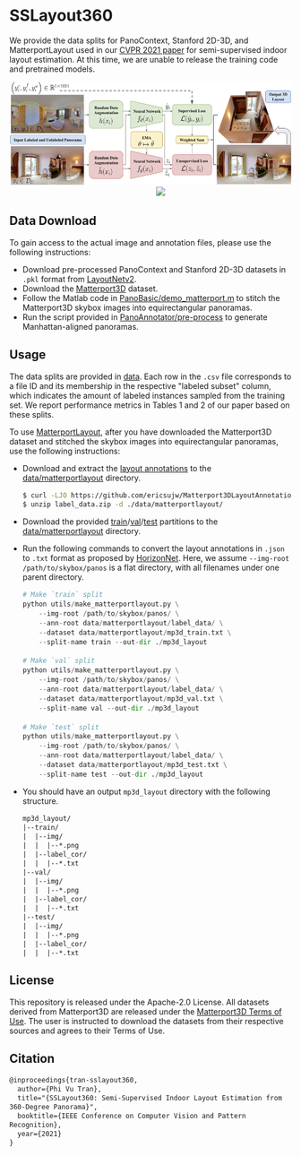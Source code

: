 # SSLayout360

We provide the data splits for PanoContext, Stanford 2D-3D, and MatterportLayout used in our [CVPR 2021 paper](https://arxiv.org/abs/2103.13696) for semi-supervised indoor layout estimation. At this time, we are unable to release the training code and pretrained models.

<p align="center">
  <img src="assets/schematic.png" height="185" /> &emsp; &emsp;
  <img src="assets/sslayout.gif" height="185" /> 
</p>

## Data Download

To gain access to the actual image and annotation files, please use the following instructions:

* Download pre-processed PanoContext and Stanford 2D-3D datasets in `.pkl` format from [LayoutNetv2](https://github.com/zouchuhang/LayoutNetv2).
* Download the [Matterport3D](https://github.com/niessner/Matterport) dataset.
* Follow the Matlab code in [PanoBasic/demo_matterport.m](https://github.com/yindaz/PanoBasic/blob/master/demo_matterport.m#L44) to stitch the Matterport3D skybox images into equirectangular panoramas.
* Run the script provided in [PanoAnnotator/pre-process](https://github.com/SunDaDenny/PanoAnnotator#pre-process) to generate Manhattan-aligned panoramas.

## Usage

The data splits are provided in [data](data). Each row in the `.csv` file corresponds to a file ID and its membership in the respective "labeled subset" column, which indicates the amount of labeled instances sampled from the training set. We report performance metrics in Tables 1 and 2 of our paper based on these splits.

To use [MatterportLayout](https://github.com/ericsujw/Matterport3DLayoutAnnotation), after you have downloaded the Matterport3D dataset and stitched the skybox images into equirectangular panoramas, use the following instructions:

* Download and extract the [layout annotations](https://github.com/ericsujw/Matterport3DLayoutAnnotation/blob/master/label_data.zip) to the [data/matterportlayout](data/matterportlayout) directory.

  ```bash
  $ curl -LJO https://github.com/ericsujw/Matterport3DLayoutAnnotation/raw/master/label_data.zip
  $ unzip label_data.zip -d ./data/matterportlayout/
  ```
  
* Download the provided [train](https://github.com/ericsujw/Matterport3DLayoutAnnotation/blob/master/data_list/mp3d_train.txt)/[val](https://github.com/ericsujw/Matterport3DLayoutAnnotation/blob/master/data_list/mp3d_val.txt)/[test](https://github.com/ericsujw/Matterport3DLayoutAnnotation/blob/master/data_list/mp3d_test.txt) partitions to the [data/matterportlayout](data/matterportlayout) directory.
* Run the following commands to convert the layout annotations in `.json` to `.txt` format as proposed by [HorizonNet](https://github.com/sunset1995/HorizonNet). Here, we assume `--img-root /path/to/skybox/panos` is a flat directory, with all filenames under one parent directory.

  ```python
  # Make `train` split
  python utils/make_matterportlayout.py \
      --img-root /path/to/skybox/panos/ \
      --ann-root data/matterportlayout/label_data/ \
      --dataset data/matterportlayout/mp3d_train.txt \
      --split-name train --out-dir ./mp3d_layout

  # Make `val` split
  python utils/make_matterportlayout.py \
      --img-root /path/to/skybox/panos/ \
      --ann-root data/matterportlayout/label_data/ \
      --dataset data/matterportlayout/mp3d_val.txt \
      --split-name val --out-dir ./mp3d_layout
      
  # Make `test` split
  python utils/make_matterportlayout.py \
      --img-root /path/to/skybox/panos/ \
      --ann-root data/matterportlayout/label_data/ \
      --dataset data/matterportlayout/mp3d_test.txt \
      --split-name test --out-dir ./mp3d_layout
  ```

* You should have an output `mp3d_layout` directory with the following structure.

  ```
  mp3d_layout/
  |--train/
  |  |--img/
  |  |  |--*.png
  |  |--label_cor/
  |  |  |--*.txt
  |--val/
  |  |--img/
  |  |  |--*.png
  |  |--label_cor/
  |  |  |--*.txt
  |--test/
  |  |--img/
  |  |  |--*.png
  |  |--label_cor/
  |  |  |--*.txt
  ```

## License

This repository is released under the Apache-2.0 License. All datasets derived from Matterport3D are released under the [Matterport3D Terms of Use](http://kaldir.vc.in.tum.de/matterport/MP_TOS.pdf). The user is instructed to download the datasets from their respective sources and agrees to their Terms of Use.

## Citation

```
@inproceedings{tran-sslayout360,
  author={Phi Vu Tran},
  title="{SSLayout360: Semi-Supervised Indoor Layout Estimation from 360-Degree Panorama}",
  booktitle={IEEE Conference on Computer Vision and Pattern Recognition},
  year={2021}
}
```

